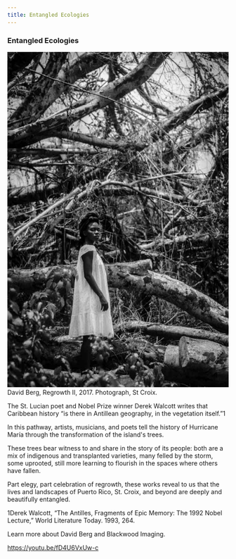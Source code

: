 ```yaml
---
title: Entangled Ecologies
---
```


### Entangled Ecologies

![A young Black woman stands in front of fallen trees and looks defiantly at the camera.](assets/images/berg-d_2017_regrowth-II.jpg)
David Berg, Regrowth II, 2017. Photograph, St Croix. 


The St. Lucian poet and Nobel Prize winner Derek Walcott writes that Caribbean history “is there in Antillean geography, in the vegetation itself.”1

In this pathway, artists, musicians, and poets tell the history of Hurricane María through the transformation of the island's trees.  

These trees bear witness to and share in the story of its people: both are a mix of indigenous and transplanted varieties, many felled by the storm, some uprooted, still more learning to flourish in the spaces where others have fallen. 

Part elegy, part celebration of regrowth, these works reveal to us that the lives and landscapes of Puerto Rico, St. Croix, and beyond are deeply and beautifully entangled.

1Derek Walcott, “The Antilles, Fragments of Epic Memory: The 1992 Nobel Lecture,” World Literature Today. 1993, 264.

Learn more about David Berg and Blackwood Imaging.


https://youtu.be/fD4U6VxUw-c

<a href="/index.html" class="button-left"></a>
<a href="fallen-trees.html" class="button-right"></a>